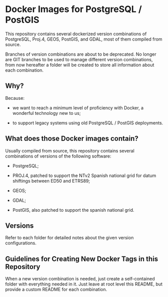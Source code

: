 Docker Images for PostgreSQL / PostGIS
======================================

This repository contains several dockerized version combinations of PostgreSQL, Proj.4, GEOS, PostGIS, and GDAL, most of them compiled from source.

Branches of version combinations are about to be deprecated. No longer are GIT branches to be used to manage different version combinations, from now hereafter a folder will be created to store all information about each combination.

Why?
----
Because:

- we want to reach a minimum level of proficiency with Docker, a wonderful technology new to us;

- to support legacy systems using old PostgreSQL / PostGIS deployments.

What does those Docker images contain?
--------------------------------------
Usually compiled from source, this repository contains several combinations of versions of the following software:

- PostgreSQL;

- PROJ.4, patched to support the NTv2 Spanish national grid for datum shiftings between ED50 and ETRS89;

- GEOS;

- GDAL;

- PostGIS, also patched to support the spanish national grid.

Versions
--------
Refer to each folder for detailed notes about the given version configurations.

Guidelines for Creating New Docker Tags in this Repository
----------------------------------------------------------
When a new version combination is needed, just create a self-contained folder with everything needed in it. Just leave at root level this README, but provide a custom README for each combination.
